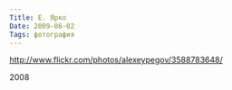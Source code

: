 ```yaml
---
Title: Е. Ярко
Date: 2009-06-02
Tags: фотография
---
```


http://www.flickr.com/photos/alexeypegov/3588783648/

2008